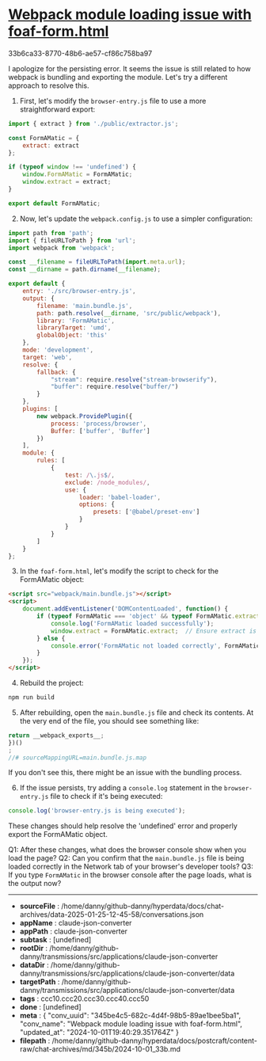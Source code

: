 # [Webpack module loading issue with foaf-form.html](https://claude.ai/chat/345be4c5-682c-4d4f-98b5-89ae1bee5ba1)

33b6ca33-8770-48b6-ae57-cf86c758ba97

 I apologize for the persisting error. It seems the issue is still related to how webpack is bundling and exporting the module. Let's try a different approach to resolve this.

1. First, let's modify the `browser-entry.js` file to use a more straightforward export:

```javascript
import { extract } from './public/extractor.js';

const FormAMatic = {
    extract: extract
};

if (typeof window !== 'undefined') {
    window.FormAMatic = FormAMatic;
    window.extract = extract;
}

export default FormAMatic;
```

2. Now, let's update the `webpack.config.js` to use a simpler configuration:

```javascript
import path from 'path';
import { fileURLToPath } from 'url';
import webpack from 'webpack';

const __filename = fileURLToPath(import.meta.url);
const __dirname = path.dirname(__filename);

export default {
    entry: './src/browser-entry.js',
    output: {
        filename: 'main.bundle.js',
        path: path.resolve(__dirname, 'src/public/webpack'),
        library: 'FormAMatic',
        libraryTarget: 'umd',
        globalObject: 'this'
    },
    mode: 'development',
    target: 'web',
    resolve: {
        fallback: {
            "stream": require.resolve("stream-browserify"),
            "buffer": require.resolve("buffer/")
        }
    },
    plugins: [
        new webpack.ProvidePlugin({
            process: 'process/browser',
            Buffer: ['buffer', 'Buffer']
        })
    ],
    module: {
        rules: [
            {
                test: /\.js$/,
                exclude: /node_modules/,
                use: {
                    loader: 'babel-loader',
                    options: {
                        presets: ['@babel/preset-env']
                    }
                }
            }
        ]
    }
};
```

3. In the `foaf-form.html`, let's modify the script to check for the FormAMatic object:

```html
<script src="webpack/main.bundle.js"></script>
<script>
    document.addEventListener('DOMContentLoaded', function() {
        if (typeof FormAMatic === 'object' && typeof FormAMatic.extract === 'function') {
            console.log('FormAMatic loaded successfully');
            window.extract = FormAMatic.extract;  // Ensure extract is available globally
        } else {
            console.error('FormAMatic not loaded correctly', FormAMatic);
        }
    });
</script>
```

4. Rebuild the project:

```bash
npm run build
```

5. After rebuilding, open the `main.bundle.js` file and check its contents. At the very end of the file, you should see something like:

```javascript
return __webpack_exports__;
})()
;
//# sourceMappingURL=main.bundle.js.map
```

If you don't see this, there might be an issue with the bundling process.

6. If the issue persists, try adding a `console.log` statement in the `browser-entry.js` file to check if it's being executed:

```javascript
console.log('browser-entry.js is being executed');
```

These changes should help resolve the 'undefined' error and properly export the FormAMatic object.

Q1: After these changes, what does the browser console show when you load the page?
Q2: Can you confirm that the `main.bundle.js` file is being loaded correctly in the Network tab of your browser's developer tools?
Q3: If you type `FormAMatic` in the browser console after the page loads, what is the output now?

---

* **sourceFile** : /home/danny/github-danny/hyperdata/docs/chat-archives/data-2025-01-25-12-45-58/conversations.json
* **appName** : claude-json-converter
* **appPath** : claude-json-converter
* **subtask** : [undefined]
* **rootDir** : /home/danny/github-danny/transmissions/src/applications/claude-json-converter
* **dataDir** : /home/danny/github-danny/transmissions/src/applications/claude-json-converter/data
* **targetPath** : /home/danny/github-danny/transmissions/src/applications/claude-json-converter/data
* **tags** : ccc10.ccc20.ccc30.ccc40.ccc50
* **done** : [undefined]
* **meta** : {
  "conv_uuid": "345be4c5-682c-4d4f-98b5-89ae1bee5ba1",
  "conv_name": "Webpack module loading issue with foaf-form.html",
  "updated_at": "2024-10-01T19:40:29.351764Z"
}
* **filepath** : /home/danny/github-danny/hyperdata/docs/postcraft/content-raw/chat-archives/md/345b/2024-10-01_33b.md